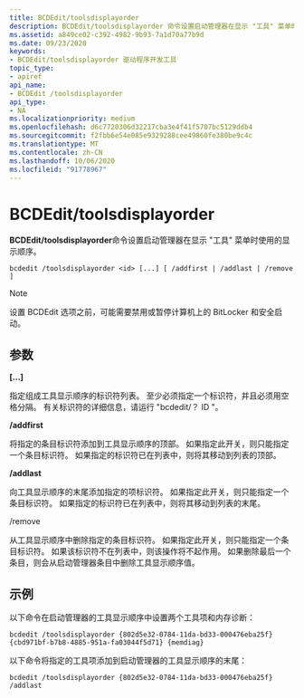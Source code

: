 ```yaml
---
title: BCDEdit/toolsdisplayorder
description: BCDEdit/toolsdisplayorder 命令设置启动管理器在显示 "工具" 菜单时使用的显示顺序。
ms.assetid: a849ce02-c392-4982-9b93-7a1d70a77b9d
ms.date: 09/23/2020
keywords:
- BCDEdit/toolsdisplayorder 驱动程序开发工具
topic_type:
- apiref
api_name:
- BCDEdit /toolsdisplayorder
api_type:
- NA
ms.localizationpriority: medium
ms.openlocfilehash: d6c7720306d32217cba3e4f41f5707bc5129ddb4
ms.sourcegitcommit: f2fbb6e54e085e9329288cee49860fe380be9c4c
ms.translationtype: MT
ms.contentlocale: zh-CN
ms.lasthandoff: 10/06/2020
ms.locfileid: "91778967"
---
```

<a name="bcdedit-toolsdisplayorder"></a>BCDEdit/toolsdisplayorder
============

**BCDEdit/toolsdisplayorder**命令设置启动管理器在显示 "工具" 菜单时使用的显示顺序。

```syntax
bcdedit /toolsdisplayorder <id> [...] [ /addfirst | /addlast | /remove ]
```

> [!NOTE]
> 设置 BCDEdit 选项之前，可能需要禁用或暂停计算机上的 BitLocker 和安全启动。

## <a name="parameters"></a>参数

**<id> [...]**

指定组成工具显示顺序的标识符列表。  至少必须指定一个标识符，并且必须用空格分隔。  有关标识符的详细信息，请运行 "bcdedit/？ ID "。

**/addfirst**

将指定的条目标识符添加到工具显示顺序的顶部。  如果指定此开关，则只能指定一个条目标识符。  如果指定的标识符已在列表中，则将其移动到列表的顶部。

**/addlast**

向工具显示顺序的末尾添加指定的项标识符。  如果指定此开关，则只能指定一个条目标识符。  如果指定的标识符已在列表中，则将其移动到列表的末尾。

/remove

从工具显示顺序中删除指定的条目标识符。  如果指定此开关，则只能指定一个条目标识符。  如果该标识符不在列表中，则该操作将不起作用。  如果删除最后一个条目，则会从启动管理器条目中删除工具显示顺序值。

## <a name="examples"></a>示例

以下命令在启动管理器的工具显示顺序中设置两个工具项和内存诊断：

`bcdedit /toolsdisplayorder {802d5e32-0784-11da-bd33-000476eba25f} {cbd971bf-b7b8-4885-951a-fa03044f5d71} {memdiag}`

以下命令将指定的工具项添加到启动管理器的工具显示顺序的末尾：

`bcdedit /toolsdisplayorder {802d5e32-0784-11da-bd33-000476eba25f} /addlast`
